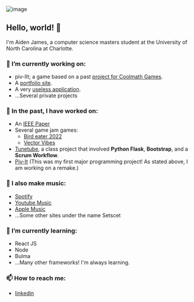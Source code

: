 ![image](https://github.com/bubbybumble/bubbybumble/assets/73562962/66ad17d7-5b50-48e5-818e-125548656467)

## Hello, world! 👋
I'm Aiden James, a computer science masters student at the University of North Carolina at Charlotte.

### 🔭 I’m currently working on:
- piv-IIt; a game based on a past [project for Coolmath Games](https://www.coolmathgames.com/0-piv-it).
- A [portfolio site](https://github.com/bubbybumble/setscet_site).
- A very [useless application](https://github.com/bubbybumble/coffee).
- ...Several private projects

### 📝 In the past, I have worked on:
- An [IEEE Paper](https://doi.org/10.1109/URTC56832.2022.10002246)
- Several game jam games:
  - [Bird eater 2022](https://github.com/bubbybumble/Bird-Eater)
  - [Vector Vibes](https://github.com/bubbybumble/VectorVibes)
- [Tunetube](https://www.tunetube.online/landing), a class project that involved **Python Flask**, **Bootstrap**, and a **Scrum Workflow**.
- [Piv-It](https://www.coolmathgames.com/0-piv-it) (This was my first major programming project! As stated above, I am working on a remake.)

### 🎹 I also make music:
- [Spotify](https://open.spotify.com/artist/1bCgWKQvhKFqx9RXPg5xK8)
- [Youtube Music](https://music.youtube.com/channel/UCkRJSJQDXycBpGSMmcW3jKA)
- [Apple Music](https://music.apple.com/us/artist/setscet/1700744368)
- ...Some other sites under the name Setscet

### 🌱 I’m currently learning:
- React JS
- Node
- Bulma
- ...Many other frameworks! I'm always learning.

###  📫 How to reach me:
- [linkedin](https://www.linkedin.com/in/aiden-james/)



<!--
**bubbybumble/bubbybumble** is a ✨ _special_ ✨ repository because its `README.md` (this file) appears on your GitHub profile.

Here are some ideas to get you started:

- 🔭 I’m currently working on ...

- 👯 I’m looking to collaborate on ...
- 🤔 I’m looking for help with ...
- 💬 Ask me about ...
- 📫 How to reach me: ...
- 😄 Pronouns: ...
- ⚡ Fun fact: ...
-->
